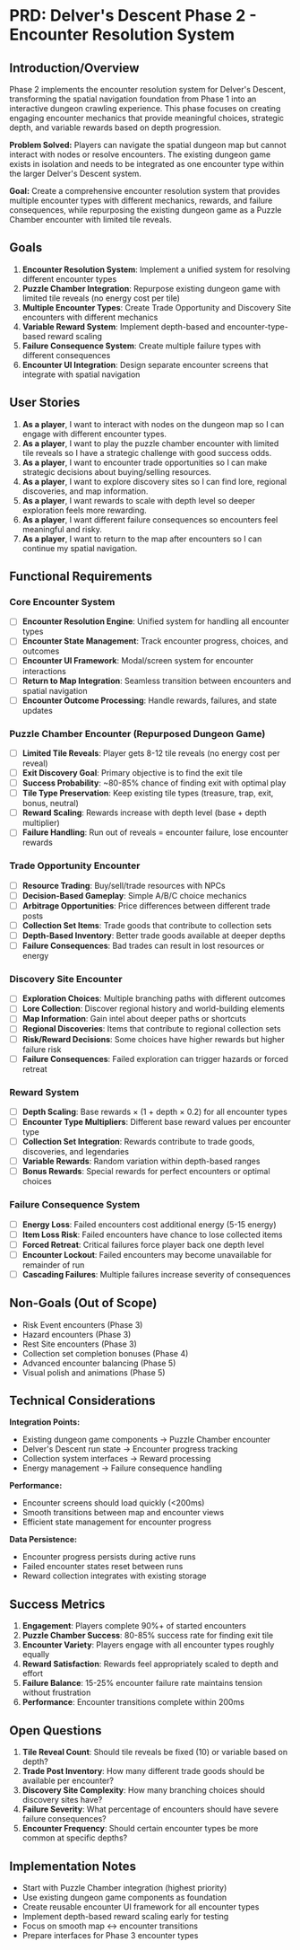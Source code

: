 # PRD: Delver's Descent Phase 2 - Encounter Resolution System

## Introduction/Overview

Phase 2 implements the encounter resolution system for Delver's Descent, transforming the spatial navigation foundation from Phase 1 into an interactive dungeon crawling experience. This phase focuses on creating engaging encounter mechanics that provide meaningful choices, strategic depth, and variable rewards based on depth progression.

**Problem Solved:** Players can navigate the spatial dungeon map but cannot interact with nodes or resolve encounters. The existing dungeon game exists in isolation and needs to be integrated as one encounter type within the larger Delver's Descent system.

**Goal:** Create a comprehensive encounter resolution system that provides multiple encounter types with different mechanics, rewards, and failure consequences, while repurposing the existing dungeon game as a Puzzle Chamber encounter with limited tile reveals.

## Goals

1. **Encounter Resolution System**: Implement a unified system for resolving different encounter types
2. **Puzzle Chamber Integration**: Repurpose existing dungeon game with limited tile reveals (no energy cost per tile)
3. **Multiple Encounter Types**: Create Trade Opportunity and Discovery Site encounters with different mechanics
4. **Variable Reward System**: Implement depth-based and encounter-type-based reward scaling
5. **Failure Consequence System**: Create multiple failure types with different consequences
6. **Encounter UI Integration**: Design separate encounter screens that integrate with spatial navigation

## User Stories

1. **As a player**, I want to interact with nodes on the dungeon map so I can engage with different encounter types.
2. **As a player**, I want to play the puzzle chamber encounter with limited tile reveals so I have a strategic challenge with good success odds.
3. **As a player**, I want to encounter trade opportunities so I can make strategic decisions about buying/selling resources.
4. **As a player**, I want to explore discovery sites so I can find lore, regional discoveries, and map information.
5. **As a player**, I want rewards to scale with depth level so deeper exploration feels more rewarding.
6. **As a player**, I want different failure consequences so encounters feel meaningful and risky.
7. **As a player**, I want to return to the map after encounters so I can continue my spatial navigation.

## Functional Requirements

### Core Encounter System

- [ ] **Encounter Resolution Engine**: Unified system for handling all encounter types
- [ ] **Encounter State Management**: Track encounter progress, choices, and outcomes
- [ ] **Encounter UI Framework**: Modal/screen system for encounter interactions
- [ ] **Return to Map Integration**: Seamless transition between encounters and spatial navigation
- [ ] **Encounter Outcome Processing**: Handle rewards, failures, and state updates

### Puzzle Chamber Encounter (Repurposed Dungeon Game)

- [ ] **Limited Tile Reveals**: Player gets 8-12 tile reveals (no energy cost per reveal)
- [ ] **Exit Discovery Goal**: Primary objective is to find the exit tile
- [ ] **Success Probability**: ~80-85% chance of finding exit with optimal play
- [ ] **Tile Type Preservation**: Keep existing tile types (treasure, trap, exit, bonus, neutral)
- [ ] **Reward Scaling**: Rewards increase with depth level (base + depth multiplier)
- [ ] **Failure Handling**: Run out of reveals = encounter failure, lose encounter rewards

### Trade Opportunity Encounter

- [ ] **Resource Trading**: Buy/sell/trade resources with NPCs
- [ ] **Decision-Based Gameplay**: Simple A/B/C choice mechanics
- [ ] **Arbitrage Opportunities**: Price differences between different trade posts
- [ ] **Collection Set Items**: Trade goods that contribute to collection sets
- [ ] **Depth-Based Inventory**: Better trade goods available at deeper depths
- [ ] **Failure Consequences**: Bad trades can result in lost resources or energy

### Discovery Site Encounter

- [ ] **Exploration Choices**: Multiple branching paths with different outcomes
- [ ] **Lore Collection**: Discover regional history and world-building elements
- [ ] **Map Information**: Gain intel about deeper paths or shortcuts
- [ ] **Regional Discoveries**: Items that contribute to regional collection sets
- [ ] **Risk/Reward Decisions**: Some choices have higher rewards but higher failure risk
- [ ] **Failure Consequences**: Failed exploration can trigger hazards or forced retreat

### Reward System

- [ ] **Depth Scaling**: Base rewards × (1 + depth × 0.2) for all encounter types
- [ ] **Encounter Type Multipliers**: Different base reward values per encounter type
- [ ] **Collection Set Integration**: Rewards contribute to trade goods, discoveries, and legendaries
- [ ] **Variable Rewards**: Random variation within depth-based ranges
- [ ] **Bonus Rewards**: Special rewards for perfect encounters or optimal choices

### Failure Consequence System

- [ ] **Energy Loss**: Failed encounters cost additional energy (5-15 energy)
- [ ] **Item Loss Risk**: Failed encounters have chance to lose collected items
- [ ] **Forced Retreat**: Critical failures force player back one depth level
- [ ] **Encounter Lockout**: Failed encounters may become unavailable for remainder of run
- [ ] **Cascading Failures**: Multiple failures increase severity of consequences

## Non-Goals (Out of Scope)

- Risk Event encounters (Phase 3)
- Hazard encounters (Phase 3)
- Rest Site encounters (Phase 3)
- Collection set completion bonuses (Phase 4)
- Advanced encounter balancing (Phase 5)
- Visual polish and animations (Phase 5)

## Technical Considerations

**Integration Points:**

- Existing dungeon game components → Puzzle Chamber encounter
- Delver's Descent run state → Encounter progress tracking
- Collection system interfaces → Reward processing
- Energy management → Failure consequence handling

**Performance:**

- Encounter screens should load quickly (<200ms)
- Smooth transitions between map and encounter views
- Efficient state management for encounter progress

**Data Persistence:**

- Encounter progress persists during active runs
- Failed encounter states reset between runs
- Reward collection integrates with existing storage

## Success Metrics

1. **Engagement**: Players complete 90%+ of started encounters
2. **Puzzle Chamber Success**: 80-85% success rate for finding exit tile
3. **Encounter Variety**: Players engage with all encounter types roughly equally
4. **Reward Satisfaction**: Rewards feel appropriately scaled to depth and effort
5. **Failure Balance**: 15-25% encounter failure rate maintains tension without frustration
6. **Performance**: Encounter transitions complete within 200ms

## Open Questions

1. **Tile Reveal Count**: Should tile reveals be fixed (10) or variable based on depth?
2. **Trade Post Inventory**: How many different trade goods should be available per encounter?
3. **Discovery Site Complexity**: How many branching choices should discovery sites have?
4. **Failure Severity**: What percentage of encounters should have severe failure consequences?
5. **Encounter Frequency**: Should certain encounter types be more common at specific depths?

## Implementation Notes

- Start with Puzzle Chamber integration (highest priority)
- Use existing dungeon game components as foundation
- Create reusable encounter UI framework for all encounter types
- Implement depth-based reward scaling early for testing
- Focus on smooth map ↔ encounter transitions
- Prepare interfaces for Phase 3 encounter types
